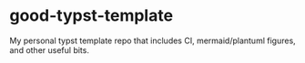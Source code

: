 # good-typst-template
My personal typst template repo that includes CI, mermaid/plantuml figures, and other useful bits.
